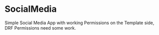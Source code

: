 # SocialMedia
Simple Social Media App with working Permissions on the Template side, DRF Permissions need some work.
